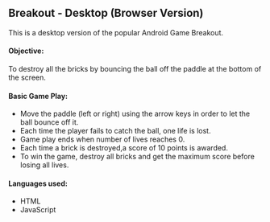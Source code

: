 ## Breakout - Desktop (Browser Version)

This is a desktop version of the popular Android Game Breakout.
#### Objective:
To destroy all the bricks by bouncing the ball off the paddle at the bottom of the screen.
####  Basic Game Play:
* Move the paddle (left or right) using the arrow keys in order to let the ball bounce off it.
* Each time the player fails to catch the ball, one life is lost.
* Game play ends when number of lives reaches 0.
* Each time a brick is destroyed,a score of 10 points is awarded.
* To win the game, destroy all bricks and get the maximum score before losing all lives. 

#### Languages used:
  * HTML
  * JavaScript  
